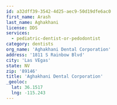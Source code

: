 ```yaml
---
id: a32dff39-3542-4d25-aec9-50d19dfe6ac0
first_name: Arash
last_name: Aghakhani
license: DDS
services:
  - pediatric-dentist-or-pedodontist
category: dentists
org_name: 'Aghakhani Dental Corporation'
address: '1811 S Rainbow Blvd'
city: 'Las VEgas'
state: NV
zip: '89146'
title: 'Aghakhani Dental Corporation'
_geoloc:
  lat: 36.1517
  lng: -115.243
---
```


